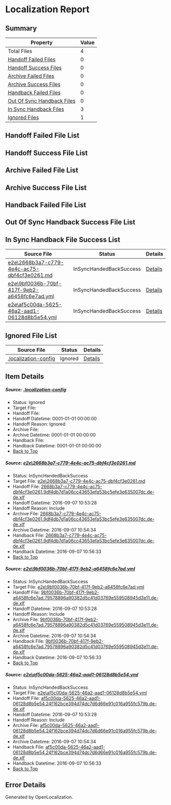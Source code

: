 # <a name='report-top'></a> Localization Report

## Summary
 Property | Value 
 -------- | ----- 
 Total Files | 4
[ Handoff Failed Files ](#handoff-failed-list)| 0
[ Handoff Success Files ](#handoff-success-list)| 0
[ Archive Failed Files ](#archive-failed-list)| 0
[ Archive Success Files ](#archive-success-list)| 0
[ Handback Failed Files ](#handback-failed-list)| 0
[ Out Of Sync Handback Files ](#outofsync-handback-success-list)| 0
[ In Sync Handback Files ](#insync-handback-success-list)| 3
[ Ignored Files ](#ignored-list)| 1

## <a name='handoff-failed-list'></a> Handoff Failed File List

## <a name='handoff-success-list'></a> Handoff Success File List

## <a name='archive-failed-list'></a> Archive Failed File List

## <a name='archive-success-list'></a> Archive Success File List

## <a name='handback-failed-list'></a> Handback Failed File List

## <a name='outofsync-handback-success-list'></a> Out Of Sync Handback Success File List

## <a name='insync-handback-success-list'></a> In Sync Handback File Success List
 Source File | Status | Details 
 ----------- | ------ | ------- 
 [e2e\2668b3a7-c779-4e4c-ac75-dbf4cf3e0261.md](https://github.com/OpenLocalizationTestOrg/ol-test0/blob/406a86e087f8a2428665cea566d8c75faee0f94b/e2e/2668b3a7-c779-4e4c-ac75-dbf4cf3e0261.md) | InSyncHandedBackSuccess | [Details](#d30fec144c1dbf40f5087a6f181ff8b4a0a188eb1)
 [e2e\9bf0036b-70bf-417f-9eb2-a6458fc6e7ad.yml](https://github.com/OpenLocalizationTestOrg/ol-test0/blob/406a86e087f8a2428665cea566d8c75faee0f94b/e2e/9bf0036b-70bf-417f-9eb2-a6458fc6e7ad.yml) | InSyncHandedBackSuccess | [Details](#1cef0d8d1a899f8e6d0e71596012dde2108cc3a62)
 [e2e\af5c00da-5625-46a2-aad1-06128d8b5e54.yml](https://github.com/OpenLocalizationTestOrg/ol-test0/blob/406a86e087f8a2428665cea566d8c75faee0f94b/e2e/af5c00da-5625-46a2-aad1-06128d8b5e54.yml) | InSyncHandedBackSuccess | [Details](#f2462d0e4b003d79b56252ceb94c67b6b36c85f33)

## <a name='ignored-list'></a> Ignored File List
 Source File | Status | Details 
 ----------- | ------ | ------- 
 [.localization-config](https://github.com/OpenLocalizationTestOrg/ol-test0/blob/406a86e087f8a2428665cea566d8c75faee0f94b/.localization-config) | Ignored | [Details](#c268a05ecaa7ec85942ed632c29928ee5bd6da8d0)

## Item Details
##### <a name='c268a05ecaa7ec85942ed632c29928ee5bd6da8d0'></a> Source: [.localization-config](https://github.com/OpenLocalizationTestOrg/ol-test0/blob/406a86e087f8a2428665cea566d8c75faee0f94b/.localization-config)
* Status: Ignored
* Target File: 
* Handoff File: 
* Handoff Datetime: 0001-01-01 00:00:00
* Handoff Reason: Ignored
* Archive File: 
* Archive Datetime: 0001-01-01 00:00:00
* Handback File: 
* Handback Datetime: 0001-01-01 00:00:00
* [Back to Top](#report-top)

##### <a name='d30fec144c1dbf40f5087a6f181ff8b4a0a188eb1'></a> Source: [e2e\2668b3a7-c779-4e4c-ac75-dbf4cf3e0261.md](https://github.com/OpenLocalizationTestOrg/ol-test0/blob/406a86e087f8a2428665cea566d8c75faee0f94b/e2e/2668b3a7-c779-4e4c-ac75-dbf4cf3e0261.md)
* Status: InSyncHandedBackSuccess
* Target File: [e2e\2668b3a7-c779-4e4c-ac75-dbf4cf3e0261.md](https://github.com/OpenLocalizationTestOrg/ol-test0-dede/blob/cd739dcc011ff3f2f8a1b6fe9492f09b46763720/e2e/2668b3a7-c779-4e4c-ac75-dbf4cf3e0261.md)
* Handoff File: [2668b3a7-c779-4e4c-ac75-dbf4cf3e0261.9df4db7d1a06cc43653efa53bc5efe3e635007dc.de-de.xlf](https://github.com/OpenLocalizationTestOrg/ol-test0-handoff/blob/9ccec3db57eb09cd0b52d8b8d5358b2e74b4664a/ol-handoff/OpenLocalizationTestOrg/ol-test0-dede/yuwzho/ht/2668b3a7-c779-4e4c-ac75-dbf4cf3e0261.9df4db7d1a06cc43653efa53bc5efe3e635007dc.de-de.xlf)
* Handoff Datetime: 2016-09-07 10:53:28
* Handoff Reason: Include
* Archive File: [2668b3a7-c779-4e4c-ac75-dbf4cf3e0261.9df4db7d1a06cc43653efa53bc5efe3e635007dc.de-de.xlf](https://github.com/OpenLocalizationTestOrg/ol-test0-handoff/blob/5d32be85cb3093e278df92f7d660e5a21cad0734/ol-archive/OpenLocalizationTestOrg/ol-test0-dede/yuwzho/ht/2668b3a7-c779-4e4c-ac75-dbf4cf3e0261.9df4db7d1a06cc43653efa53bc5efe3e635007dc.de-de.xlf)
* Archive Datetime: 2016-09-07 10:54:34
* Handback File: [2668b3a7-c779-4e4c-ac75-dbf4cf3e0261.9df4db7d1a06cc43653efa53bc5efe3e635007dc.de-de.xlf](https://github.com/OpenLocalizationTestOrg/ol-test0-handback/blob/052bec3348de9936dde92429b76c9d13f9e7bcca/ol-handback/OpenLocalizationTestOrg/ol-test0-dede/yuwzho/ht/2668b3a7-c779-4e4c-ac75-dbf4cf3e0261.9df4db7d1a06cc43653efa53bc5efe3e635007dc.de-de.xlf)
* Handback Datetime: 2016-09-07 10:56:33
* [Back to Top](#report-top)

##### <a name='1cef0d8d1a899f8e6d0e71596012dde2108cc3a62'></a> Source: [e2e\9bf0036b-70bf-417f-9eb2-a6458fc6e7ad.yml](https://github.com/OpenLocalizationTestOrg/ol-test0/blob/406a86e087f8a2428665cea566d8c75faee0f94b/e2e/9bf0036b-70bf-417f-9eb2-a6458fc6e7ad.yml)
* Status: InSyncHandedBackSuccess
* Target File: [e2e\9bf0036b-70bf-417f-9eb2-a6458fc6e7ad.yml](https://github.com/OpenLocalizationTestOrg/ol-test0-dede/blob/cd739dcc011ff3f2f8a1b6fe9492f09b46763720/e2e/9bf0036b-70bf-417f-9eb2-a6458fc6e7ad.yml)
* Handoff File: [9bf0036b-70bf-417f-9eb2-a6458fc6e7ad.79578896a90382d5c41d03769e559508945d3e11.de-de.xlf](https://github.com/OpenLocalizationTestOrg/ol-test0-handoff/blob/9ccec3db57eb09cd0b52d8b8d5358b2e74b4664a/ol-handoff/OpenLocalizationTestOrg/ol-test0-dede/yuwzho/ht/9bf0036b-70bf-417f-9eb2-a6458fc6e7ad.79578896a90382d5c41d03769e559508945d3e11.de-de.xlf)
* Handoff Datetime: 2016-09-07 10:53:28
* Handoff Reason: Include
* Archive File: [9bf0036b-70bf-417f-9eb2-a6458fc6e7ad.79578896a90382d5c41d03769e559508945d3e11.de-de.xlf](https://github.com/OpenLocalizationTestOrg/ol-test0-handoff/blob/5d32be85cb3093e278df92f7d660e5a21cad0734/ol-archive/OpenLocalizationTestOrg/ol-test0-dede/yuwzho/ht/9bf0036b-70bf-417f-9eb2-a6458fc6e7ad.79578896a90382d5c41d03769e559508945d3e11.de-de.xlf)
* Archive Datetime: 2016-09-07 10:54:34
* Handback File: [9bf0036b-70bf-417f-9eb2-a6458fc6e7ad.79578896a90382d5c41d03769e559508945d3e11.de-de.xlf](https://github.com/OpenLocalizationTestOrg/ol-test0-handback/blob/052bec3348de9936dde92429b76c9d13f9e7bcca/ol-handback/OpenLocalizationTestOrg/ol-test0-dede/yuwzho/ht/9bf0036b-70bf-417f-9eb2-a6458fc6e7ad.79578896a90382d5c41d03769e559508945d3e11.de-de.xlf)
* Handback Datetime: 2016-09-07 10:56:33
* [Back to Top](#report-top)

##### <a name='f2462d0e4b003d79b56252ceb94c67b6b36c85f33'></a> Source: [e2e\af5c00da-5625-46a2-aad1-06128d8b5e54.yml](https://github.com/OpenLocalizationTestOrg/ol-test0/blob/406a86e087f8a2428665cea566d8c75faee0f94b/e2e/af5c00da-5625-46a2-aad1-06128d8b5e54.yml)
* Status: InSyncHandedBackSuccess
* Target File: [e2e\af5c00da-5625-46a2-aad1-06128d8b5e54.yml](https://github.com/OpenLocalizationTestOrg/ol-test0-dede/blob/cd739dcc011ff3f2f8a1b6fe9492f09b46763720/e2e/af5c00da-5625-46a2-aad1-06128d8b5e54.yml)
* Handoff File: [af5c00da-5625-46a2-aad1-06128d8b5e54.24f162bce394d74dc7d6d66e91c016a955fc579b.de-de.xlf](https://github.com/OpenLocalizationTestOrg/ol-test0-handoff/blob/9ccec3db57eb09cd0b52d8b8d5358b2e74b4664a/ol-handoff/OpenLocalizationTestOrg/ol-test0-dede/yuwzho/ht/af5c00da-5625-46a2-aad1-06128d8b5e54.24f162bce394d74dc7d6d66e91c016a955fc579b.de-de.xlf)
* Handoff Datetime: 2016-09-07 10:53:28
* Handoff Reason: Include
* Archive File: [af5c00da-5625-46a2-aad1-06128d8b5e54.24f162bce394d74dc7d6d66e91c016a955fc579b.de-de.xlf](https://github.com/OpenLocalizationTestOrg/ol-test0-handoff/blob/5d32be85cb3093e278df92f7d660e5a21cad0734/ol-archive/OpenLocalizationTestOrg/ol-test0-dede/yuwzho/ht/af5c00da-5625-46a2-aad1-06128d8b5e54.24f162bce394d74dc7d6d66e91c016a955fc579b.de-de.xlf)
* Archive Datetime: 2016-09-07 10:54:34
* Handback File: [af5c00da-5625-46a2-aad1-06128d8b5e54.24f162bce394d74dc7d6d66e91c016a955fc579b.de-de.xlf](https://github.com/OpenLocalizationTestOrg/ol-test0-handback/blob/052bec3348de9936dde92429b76c9d13f9e7bcca/ol-handback/OpenLocalizationTestOrg/ol-test0-dede/yuwzho/ht/af5c00da-5625-46a2-aad1-06128d8b5e54.24f162bce394d74dc7d6d66e91c016a955fc579b.de-de.xlf)
* Handback Datetime: 2016-09-07 10:56:33
* [Back to Top](#report-top)


## Error Details

Generated by OpenLocalization.
